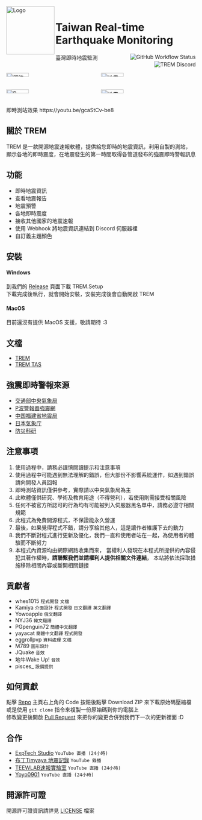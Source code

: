 <img alt="Logo" src="https://upload.cc/i1/2022/08/11/DOqzZM.png" width="128px" height="128px" align="left"/>


# Taiwan Real-time Earthquake Monitoring
臺灣即時地震監測
<a href="https://github.com/ExpTechTW/TREM/actions/workflows/github_actions.yml"><img alt="GitHub Workflow Status" align="right" src="https://github.com/ExpTechTW/TREM/actions/workflows/github_actions.yml/badge.svg"></a>
<a href="https://discord.gg/5dbHqV8ees"><img alt="TREM Discord" align="right" src="https://img.shields.io/discord/926545182407688273?color=%237289DA&logo=discord&logoColor=white"></a>\
&nbsp;

<div style="display: grid; grid-template-columns: 1fr 1fr;">
<img alt="即時測站" title="即時測站" src="https://user-images.githubusercontent.com/58339640/202887682-1a93b021-bcb2-44e4-b3f2-f2897ad2c4db.png" style="width: 49%; height: auto;" />
<img alt="地震速報" title="地震速報" src="https://user-images.githubusercontent.com/58339640/202887698-36edd8ad-507e-466d-b81c-1823603bc1f9.png" style="width: 49%; height: auto;" />
<img alt="P-Alert" title="P-Alert" src="https://user-images.githubusercontent.com/58339640/202888023-09a9db49-bc0d-405f-a144-5aa28e8c729d.png" style="width: 49%; height: auto;" />
<img alt="地震報告" title="地震報告" src="https://user-images.githubusercontent.com/58339640/202887652-6c691e34-8ba2-4e2b-91e5-a72cf75e39da.png" style="width: 49%; height: auto;" />
</div>
即時測站效果 https://youtu.be/gcaStCv-be8

## 關於 TREM

TREM 是一款開源地震速報軟體，提供給您即時的地震資訊，利用自製的測站，顯示各地的即時震度，在地震發生的第一時間取得各管道發布的強震即時警報訊息
 
## 功能
* 即時地震資訊
* 查看地震報告
* 地震預警
* 各地即時震度
* 接收其他國家的地震速報
* 使用 Webhook 將地震資訊連結到 Discord 伺服器裡
* 自訂義主題顏色

## 安裝
#### Windows
到我們的 [Release](https://github.com/ExpTechTW/TREM/releases/latest) 頁面下載 TREM.Setup\
下載完成後執行，就會開始安裝，安裝完成後會自動開啟 TREM

#### MacOS
目前還沒有提供 MacOS 支援，敬請期待 :3

## 文檔
* [TREM](https://hackmd.io/@n5w-HNYMQUmvhV6t1kor5g/Bkqtwduo9)
* [TREM TAS](https://hackmd.io/@n5w-HNYMQUmvhV6t1kor5g/r1egEt_s5)

## 強震即時警報來源
* [交通部中央氣象局](https://www.cwb.gov.tw/)
* [P波警報器強震網](https://palert.earth.sinica.edu.tw/)
* [中国福建省地震局](http://www.fjdzj.gov.cn)
* [日本気象庁](https://www.jma.go.jp/)
* [防災科研](https://www.bosai.go.jp/)

## 注意事項
1. 使用過程中，請務必謹慎閱讀提示和注意事項
2. 使用過程中可能遇到無法理解的錯誤，但大部份不影響系統運作，如遇到錯誤請向開發人員回報
3. 即時測站資訊僅供參考，實際請以中央氣象局為主
4. 此軟體僅供研究、學術及教育用途（不得營利），若使用則需接受相關風險
5. 任何不被官方所認可的行為均有可能被列入伺服器黑名單中，請務必遵守相關規範
6. 此程式為免費開源程式，不保證能永久營運
7. 最後，如果覺得程式不錯，請分享給其他人，這是讓作者維護下去的動力
8. 我們不斷對程式進行更新及優化，我們一直和使用者站在一起，為使用者的體驗而不斷努力
9. 本程式內資源均由網際網路收集而來， 當權利人發現在本程式所提供的內容侵犯其著作權時，**請聯繫我們並請權利人提供相關文件連結**， 本站將依法採取措施移除相關內容或斷開相關鏈接

## 貢獻者
- whes1015 `程式開發` `文檔`
- Kamiya `介面設計` `程式開發` `日文翻譯` `英文翻譯`
- Yowoapple `俄文翻譯`
- NYJ36 `韓文翻譯`
- PGpenguin72 `簡體中文翻譯`
- yayacat `簡體中文翻譯` `程式開發`
- eggrollpvp `資料處理` `文檔`
- M789 `圖形設計`
- JQuake `音效`
- 地牛Wake Up! `音效`
- pisces_ `設備提供`

## 如何貢獻
點擊 [Repo](https://github.com/ExpTechTW/TREM) 主頁右上角的 Code 按鈕後點擊 Download ZIP 來下載原始碼壓縮檔\
或是使用 `git clone` 指令來複製一份原始碼到你的電腦上\
修改變更後開啟 [Pull Request](https://github.com/ExpTechTW/TREM/pulls) 來把你的變更合併到我們下一次的更新裡面 :D

## 合作
- [ExpTech Studio](https://www.youtube.com/embed/live_stream?channel=UCkCzTx8RfC-Chd_hY01R80Q) `YouTube 直播 (24小時)`
- [布丁Timyaya 地震記錄](https://www.youtube.com/channel/UCJUeRIt6jKSE-4jP7QB70kw) `YouTube 錄播`
- [TEEWLAB速報實驗室](https://www.youtube.com/embed/live_stream?channel=UC9ssJN3nzsA83ZOBiRNDABg) `YouTube 直播 (24小時)`
- [Yoyo0901](https://www.youtube.com/embed/live_stream?channel=UCE74C-snUczeXrfOYp4hYQQ) `YouTube 直播 (24小時)`

## 開源許可證
開源許可證資訊請詳見 [LICENSE](LICENSE) 檔案
